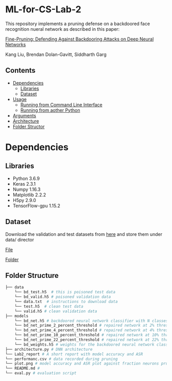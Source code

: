 # ML-for-CS-Lab-2

This repository implements a pruning defense on a backdoored face recognition nueral network as described in this paper:

[Fine-Pruning: Defending Against Backdooring Attacks on Deep Neural Networks](https://arxiv.org/abs/1805.12185)

Kang Liu, Brendan Dolan-Gavitt, Siddharth Garg

## Contents
- [Dependencies](#Dependencies)
   - [Libraries](#Libraries)
   - [Dataset](#Dataset)
- [Usage](#Usage)
   - [Running from Command Line Interface](#Download-Dataset)
   - [Running from aother Python](#Download-Dataset)
- [Arguments](#Arguments)
- [Architecture](#Architecture)
- [Folder Structor](#Folder-Structure)

# Dependencies
## Libraries
* Python 3.6.9
* Keras 2.3.1
* Numpy 1.16.3
* Matplotlib 2.2.2
* H5py 2.9.0
* TensorFlow-gpu 1.15.2

## Dataset
Download the validation and test datasets from [here](https://drive.google.com/drive/folders/1jjcdL20CHWmAd9DsIdgP_B7IIEARKdSx) and store them under data/ director

[File](data/data.txt)

[Folder](data/)

## Folder Structure   
```bash
├── data
    └── bd_test.h5  # this is poisoned test data
    └── bd_valid.h5 # poisoned validation data
    └── data.txt  # instructions to download data
    └── test.h5  # clean test data
    └── valid.h5 # clean validation data
├── models
    └── bd_net.h5 # backdoored neural network classifier with N classes
    └── bd_net_prime_2_percent_threshold # repaired network at 2% threshold used with "bd_net.h5"
    └── bd_net_prime_4_percent_threshold # repaired network at 4% threshold used with "bd_net.h5"
    └── bd_net_prime_10_percent_threshold # repaired network at 10% threshold used with "bd_net.h5"
    └── bd_net_prime_22_percent_threshold # repaired network at 22% threshold used with "bd_net.h5"
    └── bd_weights.h5 # weights for the backdoored neural network classifier "bd_net.h5"
├── architecture.py # DNN architecture
└── Lab2_report # A short report with model accuracy and ASR
└── performanc.csv # data recorded during pruning
└── plot.png # model accuracy and ASR plot against fraction neurons pruned
└── README.md # 
└── eval.py # evaluation script
```
